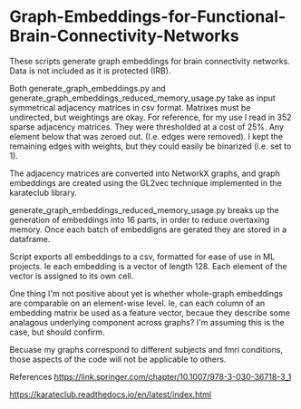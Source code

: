 # Graph-Embeddings-for-Functional-Brain-Connectivity-Networks
These scripts generate graph embeddings for brain connectivity networks.
Data is not included as it is protected (IRB).

Both generate_graph_embeddings.py and  generate_graph_embeddings_reduced_memory_usage.py take as input symmetrical adjacency matrices in csv format. Matrixes must be undirected, but weightings are okay. For reference, for my use I read in 352 sparse adjacency matrices. They were thresholded at a cost of 25%. Any element below that was zeroed out. (I.e. edges were removed). I kept the remaining edges with weights, but they could easily be binarized (i.e. set to 1).

The adjacency matrices are converted into NetworkX graphs, and graph embeddings are created using the GL2vec technique implemented in the karateclub library.

generate_graph_embeddings_reduced_memory_usage.py breaks up the generation of embeddings into 16 parts, in order to reduce overtaxing memory. Once each batch of embeddigns are gerated they are stored in a dataframe.

Script exports all embeddings to a csv, formatted for ease of use in ML projects. Ie each embedding is a vector of length 128. Each element of the vector is assigned to its own cell.

One thing I'm not positive about yet is whether whole-graph embeddings are comparable on an element-wise level. Ie, can each column of an embedding matrix be used as a feature vector, becaue they describe some analagous underlying component across graphs? I'm assuming this is the case, but should confirm.

Becuase my graphs correspond to different subjects and fmri conditions, those aspects of the code will not be applicable to others. 

References
https://link.springer.com/chapter/10.1007/978-3-030-36718-3_1

https://karateclub.readthedocs.io/en/latest/index.html
